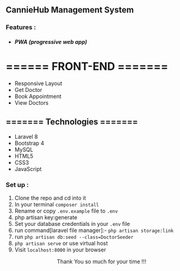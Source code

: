 

## CannieHub Management System

### Features :
- ##### PWA (progressive web app)
# ====== FRONT-END =======

- Responsive Layout
- Get Doctor
- Book Appointment
- View Doctors

## ======= Technologies =======
- Laravel 8
- Bootstrap 4
- MySQL
- HTML5
- CSS3
- JavaScript

### Set up :

1. Clone the repo and cd into it
2. In your terminal ```composer install```
3. Rename or copy ```.env.example``` file to ``.env``
4. php artisan key:generate
5. Set your database credentials in your ```.env``` file 
6. run command[laravel file manager]:-  ```php artisan storage:link```
7. run `php artisan db:seed --class=DoctorSeeder`
7. ```php artisan serve``` or use virtual host 
8. Visit ```localhost:8000``` in your browser


<p style="text-align:center">Thank You so much for your time !!!</p>
